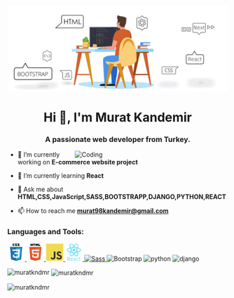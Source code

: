 <!-- <img align="right" alt="GIF" height="160px" src="https://media.giphy.com/media/Ah3zHH7hvsSB2/giphy.gif" /> -->

<!-- 
### Hello World, I'm Murat Kandemir:
<!-- ### 💻👨‍💻Full Stack Web Developer  -->

<img src="https://raw.githubusercontent.com/vipul-tanwar/Profile-gifs/main/Banner(frontend).gif" alt="">
<h1 align="center">Hi 👋, I'm Murat Kandemir</h1>
<h3 align="center">A passionate web developer from Turkey.</h3>



<img  align="right" margin-right="150px" alt="Coding" width="350" src="https://miro.medium.com/max/1360/0*7Q3yvSIv_t0ioJ-Z.gif">



- 🔭 I’m currently working on **E-commerce website project**

- 🌱 I’m currently learning **React**

- 💬 Ask me about **HTML,CSS,JavaScript,SASS,BOOTSTRAPP,DJANGO,PYTHON,REACT**

- 📫 How to reach me **murat98kandemir@gmail.com**






<h3 align="left">Languages and Tools:</h3>
<p align="left">    
<a href="https://www.w3schools.com/css/" target="_blank" rel="noreferrer"> <img src="https://raw.githubusercontent.com/devicons/devicon/master/icons/css3/css3-original-wordmark.svg" alt="css3" width="40" height="40"/> </a> 
<a href="https://www.w3.org/html/" target="_blank" rel="noreferrer"> <img src="https://raw.githubusercontent.com/devicons/devicon/master/icons/html5/html5-original-wordmark.svg" alt="html5" width="40" height="40"/> </a>
 <a href="https://developer.mozilla.org/en-US/docs/Web/JavaScript" target="_blank" rel="noreferrer"> <img src="https://raw.githubusercontent.com/devicons/devicon/master/icons/javascript/javascript-original.svg" alt="javascript" width="40" height="40"/> </a> 
<a href="https://reactjs.org/" target="_blank" rel="noreferrer"> <img src="https://raw.githubusercontent.com/devicons/devicon/master/icons/react/react-original-wordmark.svg" alt="react" width="40" height="40"/> </a> 
<a href="https://sass-lang.com/" target="_blank" rel="noreferrer">
  <img src="https://upload.wikimedia.org/wikipedia/commons/9/96/Sass_Logo_Color.svg" alt="Sass" width="40" height="40" />
</a>
<a  target="_blank" rel="noreferrer">
  <img src="https://upload.wikimedia.org/wikipedia/commons/thumb/b/b2/Bootstrap_logo.svg/2560px-Bootstrap_logo.svg.png" alt="Bootstrap" width="40" height="40" />
</a>
<a  target="_blank" rel="noreferrer">
  <img src="https://upload.wikimedia.org/wikipedia/commons/thumb/c/c3/Python-logo-notext.svg/1869px-Python-logo-notext.svg.png" alt="python" width="40" height="40" />
</a>
<a  target="_blank" rel="noreferrer">
  <img src="https://w7.pngwing.com/pngs/609/443/png-transparent-django-original-logo-icon.png" alt="django" width="40" height="40" />
</a>
 </p>

<p><img align="left" src="https://github-readme-stats.vercel.app/api/top-langs?username=muratkndmr&show_icons=true&locale=en&layout=compact" alt="muratkndmr" /></p>

<p>&nbsp;<img align="center" src="https://github-readme-stats.vercel.app/api?username=muratkndmr&show_icons=true&locale=en" alt="muratkndmr" /></p>

<p><img align="center" src="https://github-readme-streak-stats.herokuapp.com/?user=muratkndmr&" alt="muratkndmr" /></p>

